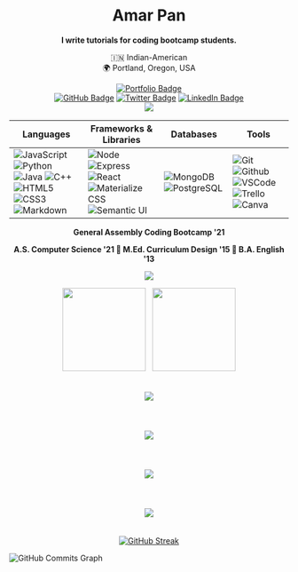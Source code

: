 
<!-- ![](https://img.shields.io/badge/-M-333?style=flat&logo=m) -->
<div align="center">
 
 <div align="center">
 
 # Amar Pan
 
 </div>
 
 **I write tutorials for coding bootcamp students.**
 <br>
 
 <!-- :pencil2: Currently writing: How to Change Your Z Shell Theme <br> --> 
 
 :india: Indian-American
 <br>
 🌍 Portland, Oregon, USA
 
<!--  __'Professor Pan'__    -->
 
<!--  <img src="https://img.shields.io/badge/Linux_Mint-87CF3E?style=for-the-badge&logo=linux-mint&logoColor=white"><br> -->
 
  
 
<!--  <a href="https://www.github.com/amarpan/" target="_blank">
      <img src="https://img.shields.io/badge/-github.com/amarpan-orange?style=flat&logo=GitHub&logoColor=white">
 </a>  -->
 



<div id="socialbuttons" align="center">

  [![Portfolio Badge](https://img.shields.io/badge/-profpan396.github.io-magenta?style=flat&logo=Blackberry&logoColor=black)](https://profpan396.github.io)
  <br>
  [![GitHub Badge](https://img.shields.io/badge/-@profpan396-junglegreen?style=flat&logo=GitHub&logoColor=black)](https://www.github.com/profpan396/)
  [![Twitter Badge](https://img.shields.io/badge/-@profpan396-skyblue?style=flat&logo=Twitter&logoColor=black)](https://twitter.com/profpan396)
  [![LinkedIn Badge](https://img.shields.io/badge/-@profpan396-blue?style=flat&logo=Linkedin&logoColor=black)](https://www.linkedin.com/in/profpan396/)
  <br>
  ![](https://visitor-badge.laobi.icu/badge?page_id=profpan396.how-to-linkedin)
  <br>
 
</div>
 
 
 
 | Languages  | Frameworks & Libraries  | Databases| Tools |
| -------- | --------- | -- | -- |
| ![JavaScript](https://img.shields.io/badge/-JavaScript-05122A?style=flat&logo=javascript) ![Python](https://img.shields.io/badge/-Python-05122A?style=flat&logo=python) ![Java](https://img.shields.io/badge/-Java-05122A?style=flat&logo=buymeacoffee) ![C++](https://img.shields.io/badge/-C++-05122A?style=flat&logo=cplusplus) <br>![HTML5](https://img.shields.io/badge/-HTML5-05122A?style=flat&logo=html5) ![CSS3](https://img.shields.io/badge/-CSS-05122A?style=flat&logo=css3) ![Markdown](https://img.shields.io/badge/-Markdown-05122A?style=flat&logo=markdown) | ![Node](https://img.shields.io/badge/-Node.js-05122A?style=flat&logo=node.js) ![Express](https://img.shields.io/badge/-Express-05122A?style=flat&logo=express) ![React](https://img.shields.io/badge/-React-05122A?style=flat&logo=react)<br> ![Materialize CSS](https://img.shields.io/badge/-Materialize-05122A?style=flat&logo=materialdesign) ![Semantic UI](https://img.shields.io/badge/-Semantic%20UI-05122A?style=flat&logo=semanticuireact) | ![MongoDB](https://img.shields.io/badge/-MongoDB-05122A?style=flat&logo=mongodb) ![PostgreSQL](https://img.shields.io/badge/-PostgreSQL-05122A?style=flat&logo=postgresql) |![Git](https://img.shields.io/badge/-Git-05122A?style=flat&logo=git) ![Github](https://img.shields.io/badge/-GitHub-05122A?style=flat&logo=github) ![VSCode](https://img.shields.io/badge/-VS_Code-05122A?style=flat&logo=visualstudio) ![Trello](https://img.shields.io/badge/-Trello-05122A?style=flat&logo=trello)<br>![Canva](https://img.shields.io/badge/-Canva-05122A?style=flat&logo=canva)

 

 
 
  
<!-- 📝Technical Writer | Front-End Web Developer | Linux Enthusiast :technologist: <br> -->

**General Assembly Coding Bootcamp '21**

**A.S. Computer Science '21 🌟 M.Ed. Curriculum Design '15 🌟 B.A. English '13**


<!-- 👯 I’m looking to collaborate on ... -->
<!-- 🤔 I’m looking for help with ... -->
<!-- [![Anurag's GitHub stats](https://github-readme-stats.vercel.app/api?username=amarpan)](https://github.com/anuraghazra/github-readme-stats) -->
<!-- Technical Writing Tools: -->
<!-- 
![Git](https://img.shields.io/badge/-Git-333?style=flat&logo=git)
![Github](https://img.shields.io/badge/-Github-333?style=flat&logo=github)
![VSCode](https://img.shields.io/badge/-VS_Code-333?style=flat&logo=visualstudio) -->



<!-- ![](https://img.shields.io/badge/-Materialize_CSS-333?style=flat&logo=materialdesign)
![Markdown](https://img.shields.io/badge/-Markdown-333?style=flat&logo=markdown) -->


![](https://img.shields.io/badge/Linux_Mint-87CF3E?style=for-the-badge&logo=linux-mint&logoColor=white)
<!-- ![](https://img.shields.io/badge/Markdown-1bddfe?style=for-the-badge&logo=markdown&logoColor=white) -->



 
 <!-- ![CSS3](https://img.shields.io/badge/-CSS-333?style=flat&logo=css3) -->
<!-- Others: --> 

<!-- ![](https://img.shields.io/badge/-Zoom-333?style=flat&logo=zoom)
![](https://img.shields.io/badge/-Slack-333?style=flat&logo=slack)
![](https://img.shields.io/badge/-Discord-333?style=flat&logo=discord)
![](https://img.shields.io/badge/-Trello-333?style=flat&logo=trello)
 ![](https://img.shields.io/badge/-Heroku-333?style=flat&logo=heroku)
![](https://img.shields.io/badge/-Replit-333?style=flat&logo=replit)
  ![](https://img.shields.io/badge/-Windows-333?style=flat&logo=windows)
    ![](https://img.shields.io/badge/-Canva-333?style=flat&logo=canva) -->
<!--![](https://visitor-badge.glitch.me/badge?page_id=sdkdeepa.sdk.deepa) -->
<!-- [![Top Langs](https://github-readme-stats.vercel.app/api/top-langs/?username=amarpan&layout=compact)](https://github.com/amarpan/)       -->  
<!-- ![](https://visitor-badge.glitch.me/badge?page_id=amarpan.amarpan) -->
<!-- ![](https://github-readme-streak-stats.herokuapp.com/?user=amarpan) -->
  </div>
  
  <p align="center">
  <img height="150em" src="https://github-readme-stats.vercel.app/api?username=profpan396&title_color=FFFF00&icon_color=FFFF00&text_color=00BFFF&bg_color=191970&border_color=whitec&show_icons=true"/> &nbsp;
  <img height="150em" src="https://github-readme-stats-eight-theta.vercel.app/api/top-langs/?username=profpan396&layout=compact&title_color=FFFF00&icon_color=FFFF00&text_color=00BFFF&bg_color=191970&show_icons=true"/>
  
  <div align="center">
  
  <a href="https://github.com/profpan396/how-to-write-a-coding-bootcamp-README"><img align="center" style="margin:20px" src="https://github-readme-stats.vercel.app/api/pin/?username=profpan396&repo=how-to-write-a-coding-bootcamp-README&theme=vue-dark" />
  
  <a href="https://github.com/profpan396/how-to-create-a-github-profile"><img align="center" style="margin:20px" src="https://github-readme-stats.vercel.app/api/pin/?username=profpan396&repo=how-to-create-a-github-profile&theme=vue-dark" /></a>
  
  </a> <a href="https://github.com/profpan396/how-to-use-the-vim-text-editor"><img align="center" style="margin:20px" src="https://github-readme-stats.vercel.app/api/pin/?username=profpan396&repo=how-to-use-the-vim-text-editor&theme=vue-dark" /></a> 
   
   <a href="https://github.com/profpan396/how-to-install-and-configure-zshell"><img align="center" style="margin:20px" src="https://github-readme-stats.vercel.app/api/pin/?username=profpan396&repo=how-to-install-and-configure-zshell&theme=vue-dark" /></a> 
</p>



 

 
[![GitHub Streak](https://github-readme-streak-stats.herokuapp.com/?user=profpan396&theme=vue-dark)](https://git.io/streak-stats)

</div>


<img src="https://activity-graph.herokuapp.com/graph?username=profpan396&bg_color=1c1917&color=ffffff&line=0891b2&point=ffffff&area_color=1c1917&area=true&hide_border=true&custom_title=GitHub%20Commits%20Graph" alt="GitHub Commits Graph" />
 

  
  

